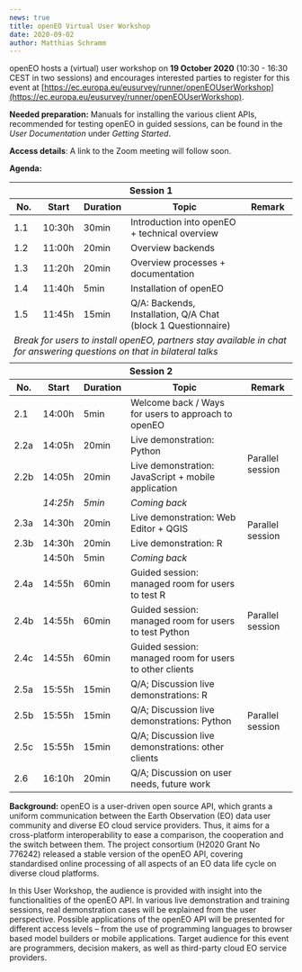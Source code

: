 ```yaml
---
news: true
title: openEO Virtual User Workshop
date: 2020-09-02
author: Matthias Schramm
---
```


openEO hosts a (virtual) user workshop on **19 October 2020** (10:30 - 16:30 CEST in two sessions) and encourages interested parties to register for this event at [https://ec.europa.eu/eusurvey/runner/openEOUserWorkshop](https://ec.europa.eu/eusurvey/runner/openEOUserWorkshop).

**Needed preparation:** Manuals for installing the various client APIs, recommended for testing openEO in guided sessions, can be found in the *User Documentation* under *Getting Started*.

**Access details**: A link to the Zoom meeting will follow soon.

**Agenda:**

<table>
  <thead>
    <tr>
      <th colspan=5>Session 1</th>
    </tr>
    <tr>
      <th>No.</th>
      <th>Start</th>
      <th>Duration</th>
      <th>Topic</th>
      <th>Remark</th>
    </tr>
  </thead>
  <tbody>
    <tr>
      <td>1.1</td>
      <td>10:30h</td>
      <td>30min</td>
      <td>Introduction into openEO + technical overview</td>
      <td> </td>
    </tr>
    <tr>
      <td>1.2</td>
      <td>11:00h</td>
      <td>20min</td>
      <td>Overview backends</td>
      <td> </td>
    </tr>
    <tr>
      <td>1.3</td>
      <td>11:20h</td>
      <td>20min</td>
      <td>Overview processes + documentation</td>
      <td> </td>
    </tr>
    <tr>
      <td>1.4</td>
      <td>11:40h</td>
      <td>5min</td>
      <td>Installation of openEO</td>
      <td> </td>
    </tr>
    <tr>
      <td>1.5</td>
      <td>11:45h</td>
      <td>15min</td>
      <td>Q/A: Backends, Installation, Q/A Chat (block 1 Questionnaire)</td>
      <td> </td>
    </tr>
    <tr>
      <td colspan=5><i>Break for users to install openEO, partners stay available in chat for answering questions on that in bilateral talks</i></td>
    </tr>
    <tr>
      <td colspan=5> </td>
    </tr>
  </tbody>
  <thead>
    <tr>
      <th colspan=5>Session 2</th>
    </tr>
    <tr>
      <th>No.</th>
      <th>Start</th>
      <th>Duration</th>
      <th>Topic</th>
      <th>Remark</th>
    </tr>
  </thead>
  <tbody>
    <tr>
      <td>2.1</td>
      <td>14:00h</td>
      <td>5min</td>
      <td>Welcome back / Ways for users to approach to openEO</td>
      <td> </td>
    </tr>
    <tr>
      <td>2.2a</td>
      <td>14:05h</td>
      <td>20min</td>
      <td>Live demonstration: Python</td>
      <td rowspan=2>Parallel session</td>
    </tr>
    <tr>
      <td>2.2b</td>
      <td>14:05h</td>
      <td>20min</td>
      <td>Live demonstration: JavaScript + mobile application</td>
    </tr>
    <tr>
      <td></td>
      <td><i>14:25h</i></td>
      <td><i>5min</i></td>
      <td colspan=2><i>Coming back</i></td>
    </tr>
    <tr>
      <td>2.3a</td>
      <td>14:30h</td>
      <td>20min</td>
      <td>Live demonstration: Web Editor + QGIS</td>
      <td rowspan=2>Parallel session</td>
    </tr>
    <tr>
      <td>2.3b</td>
      <td>14:30h</td>
      <td>20min</td>
      <td>Live demonstration: R</td>
    </tr>
    <tr>
      <td></td>
      <td>14:50h</td>
      <td>5min</td>
      <td colspan=2><i>Coming back</i></td>
    </tr>
    <tr>
      <td>2.4a</td>
      <td>14:55h</td>
      <td>60min</td>
      <td>Guided session: managed room for users to test R</td>
      <td rowspan=3>Parallel session</td>
    </tr>
    <tr>
      <td>2.4b</td>
      <td>14:55h</td>
      <td>60min</td>
      <td>Guided session: managed room for users to test Python</td>
    </tr>
    <tr>
      <td>2.4c</td>
      <td>14:55h</td>
      <td>60min</td>
      <td>Guided session: managed room for users to other clients</td>
    </tr>
    <tr>
      <td>2.5a</td>
      <td>15:55h</td>
      <td>15min</td>
      <td>Q/A; Discussion live demonstrations: R</td>
      <td rowspan=3>Parallel session</td>
    </tr>
    <tr>
      <td>2.5b</td>
      <td>15:55h</td>
      <td>15min</td>
      <td>Q/A; Discussion live demonstrations: Python</td>
    </tr>
    <tr>
      <td>2.5c</td>
      <td>15:55h</td>
      <td>15min</td>
      <td>Q/A; Discussion live demonstrations: other clients</td>
    </tr>
    <tr>
      <td>2.6</td>
      <td>16:10h</td>
      <td>20min</td>
      <td>Q/A; Discussion on user needs, future work</td>
      <td> </td>
    </tr>
  </tbody>
</table>

**Background:** openEO is a user-driven open source API, which grants a uniform communication between the Earth Observation (EO) data user community and diverse EO cloud service providers. Thus, it aims for a cross-platform interoperability to ease a comparison, the cooperation and the switch between them. The project consortium (H2020 Grant No 776242) released a stable version of the openEO API, covering standardised online processing of all aspects of an EO data life cycle on diverse cloud platforms.

In this User Workshop, the audience is provided with insight into the functionalities of the openEO API. In various live demonstration and training sessions, real demonstration cases will be explained from the user perspective. Possible applications of the openEO API will be presented for different access levels – from the use of programming languages to browser based model builders or mobile applications. Target audience for this event are programmers, decision makers, as well as third-party cloud EO service providers.
